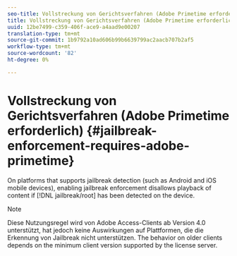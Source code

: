 ```yaml
---
seo-title: Vollstreckung von Gerichtsverfahren (Adobe Primetime erforderlich)
title: Vollstreckung von Gerichtsverfahren (Adobe Primetime erforderlich)
uuid: 12be7499-c359-406f-ace9-a4aad9e00207
translation-type: tm+mt
source-git-commit: 1b9792a10ad606b99b6639799ac2aacb707b2af5
workflow-type: tm+mt
source-wordcount: '82'
ht-degree: 0%

---
```



# Vollstreckung von Gerichtsverfahren (Adobe Primetime erforderlich) {#jailbreak-enforcement-requires-adobe-primetime}

On platforms that supports jailbreak detection (such as Android and iOS mobile devices), enabling jailbreak enforcement disallows playback of content if [!DNL jailbreak/root] has been detected on the device.

>[!NOTE]
>
>Diese Nutzungsregel wird von Adobe Access-Clients ab Version 4.0 unterstützt, hat jedoch keine Auswirkungen auf Plattformen, die die Erkennung von Jailbreak nicht unterstützen. The behavior on older clients depends on the minimum client version supported by the license server.

